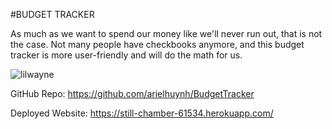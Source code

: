 #BUDGET TRACKER

As much as we want to spend our money like we'll never run out, that is not the case. Not many people have checkbooks anymore, and this budget tracker is more user-friendly and will do the math for us.

![lilwayne](https://media.giphy.com/media/7RDFd7vrISPu0/giphy.gif)

GitHub Repo: https://github.com/arielhuynh/BudgetTracker


Deployed Website: https://still-chamber-61534.herokuapp.com/
